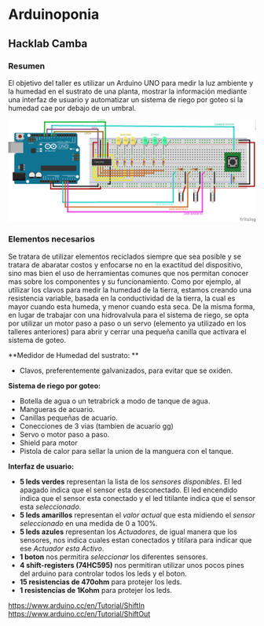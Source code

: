 # Arduinoponia
## Hacklab Camba

### **Resumen**
El objetivo del taller es utilizar un Arduino UNO para medir la luz ambiente y la humedad en el sustrato de una planta, mostrar la información mediante una interfaz de usuario y automatizar un sistema de riego por goteo si la humedad cae por debajo de un umbral.

![Imagen Ilustrativa](arduinoponia_bb.png "Imagen ilustrativa")

### **Elementos necesarios**
Se tratara de utilizar elementos reciclados siempre que sea posible y se tratara de abaratar costos y enfocarse no en la exactitud del dispositivo, sino mas bien el uso de herramientas comunes que nos permitan conocer mas sobre los componentes y su funcionamiento. Como por ejemplo, al utilizar los clavos para medir la humedad de la tierra, estamos creando una resistencia variable, basada en la conductividad de la tierra, la cual es mayor cuando esta humeda, y menor cuando esta seca.
De la misma forma, en lugar de trabajar con una hidrovalvula para el sistema de riego, se opta por utilizar un motor paso a paso o un servo (elemento ya utilizado en los talleres anteriores) para abrir y cerrar una pequeña canilla que activara el sistema de goteo.

**Medidor de Humedad del sustrato: **
- Clavos, preferentemente galvanizados, para evitar que se oxiden.


**Sistema de riego por goteo:**
- Botella de agua o un tetrabrick a modo de tanque de agua.
- Mangueras de acuario.
- Canillas pequeñas de acuario.
- Conecciones de 3 vias (tambien de acuario gg)
- Servo o motor paso a paso.
- Shield para motor
- Pistola de calor para sellar la union de la manguera con el tanque.

**Interfaz de usuario:**

- **5 leds verdes** representan la lista de los *sensores disponibles*. El led apagado indica que el sensor esta desconectado. El led encendido indica que el sensor esta conectado y el led titilante indica que el sensor esta *seleccionado*.
- **5 leds amarillos** representan el *valor actual* que esta midiendo el *sensor seleccionado* en una medida de 0 a 100%.
- **5 leds azules** representan los *Actuadores*, de igual manera que los sensores, nos indica cuales estan conectados y titilara para indicar que ese *Actuador esta Activo*.
- **1 boton** nos permitira *seleccionar* los diferentes sensores.
- **4 shift-registers (74HC595)** nos permitiran utilizar unos pocos pines del arduino para controlar todos los leds y el boton.
- **15 resistencias de 470ohm** para protejer los leds.
- **1 resistencias de 1Kohm** para protejer los leds.


https://www.arduino.cc/en/Tutorial/ShiftIn
https://www.arduino.cc/en/Tutorial/ShiftOut
